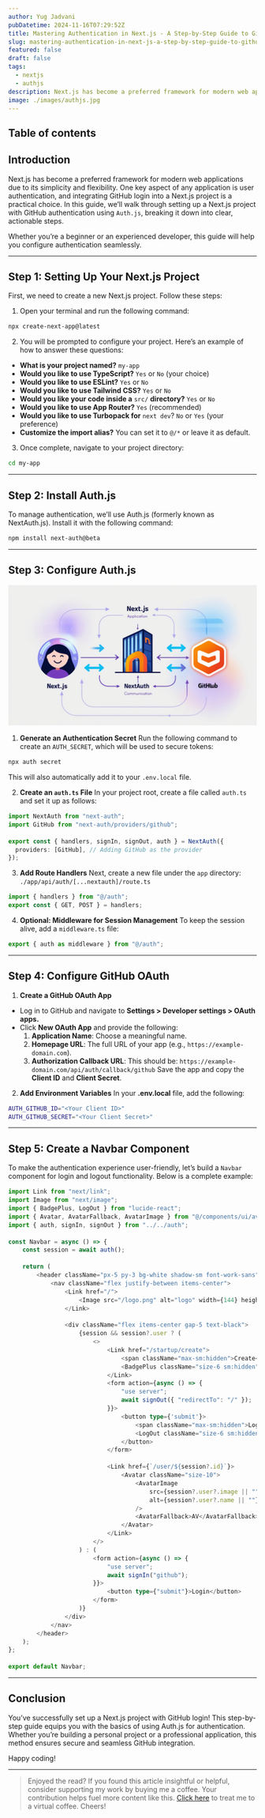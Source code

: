 ```yaml
---
author: Yug Jadvani
pubDatetime: 2024-11-16T07:29:52Z
title: Mastering Authentication in Next.js - A Step-by-Step Guide to GitHub Login with Auth.js
slug: mastering-authentication-in-next-js-a-step-by-step-guide-to-github-login-with-auth-js
featured: false
draft: false
tags:
  - nextjs
  - authjs
description: Next.js has become a preferred framework for modern web applications due to its simplicity and flexibility.
image: ./images/authjs.jpg
---
```


## Table of contents

## Introduction

Next.js has become a preferred framework for modern web applications due to its simplicity and flexibility. One key aspect of any application is user authentication, and integrating GitHub login into a Next.js project is a practical choice. In this guide, we’ll walk through setting up a Next.js project with GitHub authentication using `Auth.js`, breaking it down into clear, actionable steps.

Whether you’re a beginner or an experienced developer, this guide will help you configure authentication seamlessly.

---

## Step 1: Setting Up Your Next.js Project

First, we need to create a new Next.js project. Follow these steps:

1. Open your terminal and run the following command:

```bash
npx create-next-app@latest
```

2. You will be prompted to configure your project. Here’s an example of how to answer these questions:

- **What is your project named?** `my-app`
- **Would you like to use TypeScript?** `Yes` or `No` (your choice)
- **Would you like to use ESLint?** `Yes` or `No`
- **Would you like to use Tailwind CSS?** `Yes` or `No`
- **Would you like your code inside a** `src/` **directory?** `Yes` or `No`
- **Would you like to use App Router?** `Yes` (recommended)
- **Would you like to use Turbopack for** `next dev`? `No` or `Yes` (your preference)
- **Customize the import alias?** You can set it to `@/*` or leave it as default.

3. Once complete, navigate to your project directory:

```bash
cd my-app
```

---

## Step 2: Install Auth.js

To manage authentication, we’ll use Auth.js (formerly known as NextAuth.js). Install it with the following command:

```bash
npm install next-auth@beta
```

---

## Step 3: Configure Auth.js

![Flow chat](./images/authjs-flowchat.jpg)

1. **Generate an Authentication Secret**
   Run the following command to create an `AUTH_SECRET`, which will be used to secure tokens:

```bash
npx auth secret
```

This will also automatically add it to your `.env.local` file.

2. **Create an `auth.ts` File**
   In your project root, create a file called `auth.ts` and set it up as follows:

```typescript
import NextAuth from "next-auth";
import GitHub from "next-auth/providers/github";

export const { handlers, signIn, signOut, auth } = NextAuth({
  providers: [GitHub], // Adding GitHub as the provider
});
```

3. **Add Route Handlers**
   Next, create a new file under the `app` directory:
   `./app/api/auth/[...nextauth]/route.ts`

```typescript
import { handlers } from "@/auth";
export const { GET, POST } = handlers;
```

4. **Optional: Middleware for Session Management**
   To keep the session alive, add a `middleware.ts` file:

```typescript
export { auth as middleware } from "@/auth";
```

---

## Step 4: Configure GitHub OAuth

1. **Create a GitHub OAuth App**

- Log in to GitHub and navigate to **Settings > Developer settings > OAuth apps.**
- Click **New OAuth App** and provide the following:
  1. **Application Name**: Choose a meaningful name.
  2. **Homepage URL**: The full URL of your app (e.g., `https://example-domain.com`).
  3. **Authorization Callback URL**: This should be:
     `https://example-domain.com/api/auth/callback/github`
     Save the app and copy the **Client ID** and **Client Secret**.

2. **Add Environment Variables**
   In your **.env.local** file, add the following:

```bash
AUTH_GITHUB_ID="<Your Client ID>"
AUTH_GITHUB_SECRET="<Your Client Secret>"
```

---

## Step 5: Create a Navbar Component

To make the authentication experience user-friendly, let’s build a `Navbar` component for login and logout functionality. Below is a complete example:

```typescript
import Link from "next/link";
import Image from "next/image";
import { BadgePlus, LogOut } from "lucide-react";
import { Avatar, AvatarFallback, AvatarImage } from "@/components/ui/avatar";
import { auth, signIn, signOut } from "../../auth";

const Navbar = async () => {
    const session = await auth();

    return (
        <header className="px-5 py-3 bg-white shadow-sm font-work-sans">
            <nav className="flex justify-between items-center">
                <Link href="/">
                    <Image src="/logo.png" alt="logo" width={144} height={30} />
                </Link>

                <div className="flex items-center gap-5 text-black">
                    {session && session?.user ? (
                        <>
                            <Link href="/startup/create">
                                <span className="max-sm:hidden">Create</span>
                                <BadgePlus className="size-6 sm:hidden" />
                            </Link>
                            <form action={async () => {
                                "use server";
                                await signOut({ "redirectTo": "/" });
                            }}>
                                <button type={'submit'}>
                                    <span className="max-sm:hidden">Logout</span>
                                    <LogOut className="size-6 sm:hidden text-red-500" />
                                </button>
                            </form>

                            <Link href={`/user/${session?.id}`}>
                                <Avatar className="size-10">
                                    <AvatarImage
                                        src={session?.user?.image || ""}
                                        alt={session?.user?.name || ""}
                                    />
                                    <AvatarFallback>AV</AvatarFallback>
                                </Avatar>
                            </Link>
                        </>
                    ) : (
                        <form action={async () => {
                            "use server";
                            await signIn("github");
                        }}>
                            <button type={"submit"}>Login</button>
                        </form>
                    )}
                </div>
            </nav>
        </header>
    );
};

export default Navbar;
```

---

## Conclusion

You’ve successfully set up a Next.js project with GitHub login! This step-by-step guide equips you with the basics of using Auth.js for authentication. Whether you’re building a personal project or a professional application, this method ensures secure and seamless GitHub integration.

Happy coding!

---

> Enjoyed the read? If you found this article insightful or helpful, consider supporting my work by buying me a coffee. Your contribution helps fuel more content like this. [Click here](https://buymeacoffee.com/yugjadvani9) to treat me to a virtual coffee. Cheers!
